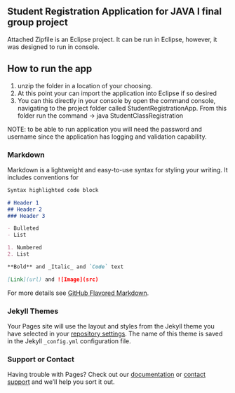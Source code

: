 ## Student Registration Application for JAVA I final group project

Attached Zipfile is an Eclipse project. It can be run in Eclipse, however, it was designed to run in console.

## How to run the app 

1. unzip the folder in a location of your choosing.
2. At this point your can import the application into Eclipse if so desired
3. You can this directly in your console by open the command console, navigating to the project folder called StudentRegistrationApp. From this folder run the command -> java  StudentClassRegistration

NOTE: to be able to run application you will need the password and username since the application has logging and validation capability.

### Markdown

Markdown is a lightweight and easy-to-use syntax for styling your writing. It includes conventions for

```markdown
Syntax highlighted code block

# Header 1
## Header 2
### Header 3

- Bulleted
- List

1. Numbered
2. List

**Bold** and _Italic_ and `Code` text

[Link](url) and ![Image](src)
```

For more details see [GitHub Flavored Markdown](https://guides.github.com/features/mastering-markdown/).

### Jekyll Themes

Your Pages site will use the layout and styles from the Jekyll theme you have selected in your [repository settings](https://github.com/uci-java1/team-b-spring-2017/settings). The name of this theme is saved in the Jekyll `_config.yml` configuration file.

### Support or Contact

Having trouble with Pages? Check out our [documentation](https://help.github.com/categories/github-pages-basics/) or [contact support](https://github.com/contact) and we’ll help you sort it out.
